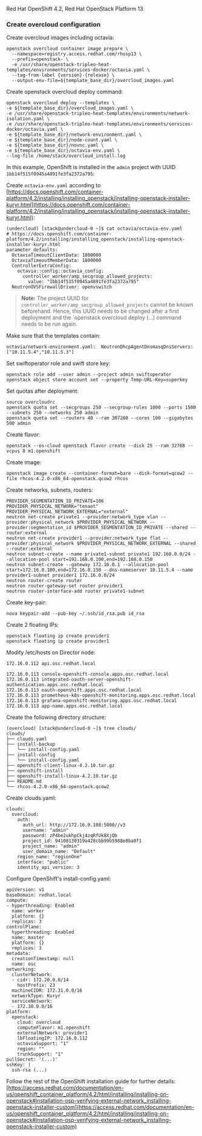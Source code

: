 Red Hat OpenShift 4.2, Red Hat OpenStack Platform 13

### Create overcloud configuration ###

Create overcloud images including octavia:
~~~
openstack overcloud container image prepare \
  --namespace=registry.access.redhat.com/rhosp13 \
  --prefix=openstack- \
  -e /usr/share/openstack-tripleo-heat-templates/environments/services-docker/octavia.yaml \
  --tag-from-label {version}-{release} \
  --output-env-file=${template_base_dir}/overcloud_images.yaml
~~~

Create openstack overcloud deploy command:
~~~
openstack overcloud deploy --templates \
-e ${template_base_dir}/overcloud_images.yaml \
-e /usr/share/openstack-tripleo-heat-templates/environments/network-isolation.yaml \
-e /usr/share/openstack-tripleo-heat-templates/environments/services-docker/octavia.yaml \
-e ${template_base_dir}/network-environment.yaml \
-e ${template_base_dir}/node-count.yaml \
-e ${template_base_dir}/novnc.yaml \
-e ${template_base_dir}/octavia-env.yaml \
--log-file /home/stack/overcloud_install.log
~~~

In this example, OpenShift is installed in the `admin` project with UUID `1bb14f515f0945a4891fe3fa2372a795`:

Create `octavia-env.yaml` according to [https://docs.openshift.com/container-platform/4.2/installing/installing_openstack/installing-openstack-installer-kuryr.html](https://docs.openshift.com/container-platform/4.2/installing/installing_openstack/installing-openstack-installer-kuryr.html):
~~~
(undercloud) [stack@undercloud-0 ~]$ cat octavia/octavia-env.yaml 
# https://docs.openshift.com/container-platform/4.2/installing/installing_openstack/installing-openstack-installer-kuryr.html
parameter_defaults:
  OctaviaTimeoutClientData: 1800000
  OctaviaTimeoutMemberData: 1800000
  ControllerExtraConfig:
    octavia::config::octavia_config:
      controller_worker/amp_secgroup_allowed_projects:
        value: "1bb14f515f0945a4891fe3fa2372a795"
  NeutronOVSFirewallDriver: openvswitch
~~~
> **Note:** The project UUID for `controller_worker/amp_secgroup_allowed_projects` cannot be known beforehand. 
> Hence, this UUID needs to be changed after a first deployment and the `openstack overcloud deploy (...) command needs to be run again.

Make sure that the templates contain:
~~~
octavia/network-environment.yaml:  NeutronDhcpAgentDnsmasqDnsServers: ["10.11.5.4","10.11.5.3"]
~~~

Set swiftoperator role and swift store key:
~~~
openstack role add --user admin --project admin swiftoperator
openstack object store account set --property Temp-URL-Key=superkey
~~~

Set quotas after deployment:
~~~
source overcloudrc
openstack quota set --secgroups 250 --secgroup-rules 1000 --ports 1500 --subnets 250 --networks 250 admin
openstack quota set --routers 40 --ram 307200 --cores 100 --gigabytes 500 admin
~~~

Create flavor:
~~~
openstack --os-cloud openstack flavor create --disk 25 --ram 32768 --vcpus 8 m1.openshift
~~~

Create image:
~~~
openstack image create --container-format=bare --disk-format=qcow2 --file rhcos-4.2.0-x86_64-openstack.qcow2 rhcos
~~~

Create networks, subnets, routers:
~~~
PROVIDER_SEGMENTATION_ID_PRIVATE=106
PROVIDER_PHYSICAL_NETWORK="tenant"
PROVIDER_PHYSICAL_NETWORK_EXTERNAL="external"
neutron net-create private1 --provider:network_type vlan --provider:physical_network $PROVIDER_PHYSICAL_NETWORK --provider:segmentation_id $PROVIDER_SEGMENTATION_ID_PRIVATE --shared --router:external
neutron net-create provider1 --provider:network_type flat --provider:physical_network $PROVIDER_PHYSICAL_NETWORK_EXTERNAL --shared --router:external
neutron subnet-create --name private1-subnet private1 192.168.0.0/24 --allocation-pool start=192.168.0.100,end=192.168.0.150
neutron subnet-create --gateway 172.16.0.1 --allocation-pool start=172.16.0.100,end=172.16.0.150 --dns-nameserver 10.11.5.4 --name provider1-subnet provider1 172.16.0.0/24
neutron router-create router
neutron router-gateway-set router provider1
neutron router-interface-add router private1-subnet
~~~

Create key-pair:
~~~
nova keypair-add --pub-key ~/.ssh/id_rsa.pub id_rsa
~~~

Create 2 floating IPs:
~~~
openstack floating ip create provider1
openstack floating ip create provider1
~~~

Modify /etc/hosts on Director node:
~~~
172.16.0.112 api.osc.redhat.local

172.16.0.113 console-openshift-console.apps.osc.redhat.local
172.16.0.113 integrated-oauth-server-openshift-authentication.apps.osc.redhat.local
172.16.0.113 oauth-openshift.apps.osc.redhat.local
172.16.0.113 prometheus-k8s-openshift-monitoring.apps.osc.redhat.local
172.16.0.113 grafana-openshift-monitoring.apps.osc.redhat.local
172.16.0.113 app-name.apps.osc.redhat.local
~~~

Create the following directory structure:
~~~
(overcloud) [stack@undercloud-0 ~]$ tree clouds/
clouds/
├── clouds.yaml
├── install-backup
│   └── install-config.yaml
├── install-config
│   └── install-config.yaml
├── openshift-client-linux-4.2.10.tar.gz
├── openshift-install
├── openshift-install-linux-4.2.10.tar.gz
├── README.md
└── rhcos-4.2.0-x86_64-openstack.qcow2
~~~

Create clouds.yaml:
~~~
clouds:
  overcloud:
    auth:
      auth_url: http://172.16.0.108:5000//v3
      username: "admin"
      password: zP4be2ukhpCkj4zqRfUk8XjQb
      project_id: 94108130319a428cbb99b5988e8ba0f1
      project_name: "admin"
      user_domain_name: "Default"
    region_name: "regionOne"
    interface: "public"
    identity_api_version: 3
~~~

Configure OpenShift's install-config.yaml:
~~~
apiVersion: v1
baseDomain: redhat.local
compute:
- hyperthreading: Enabled
  name: worker
  platform: {}
  replicas: 3
controlPlane:
  hyperthreading: Enabled
  name: master
  platform: {}
  replicas: 3
metadata:
  creationTimestamp: null
  name: osc
networking:
  clusterNetwork:
  - cidr: 172.20.0.0/14
    hostPrefix: 23
  machineCIDR: 172.31.0.0/16
  networkType: Kuryr
  serviceNetwork:
  - 172.30.0.0/16
platform:
  openstack:
    cloud: overcloud
    computeFlavor: m1.openshift
    externalNetwork: provider1
    lbFloatingIP: 172.16.0.112
    octaviaSupport: "1"
    region: ""
    trunkSupport: "1"
pullSecret: '(...)'
sshKey: |
  ssh-rsa (...)
~~~
  
Follow the rest of the OpenShift installation guide for further details:
[https://access.redhat.com/documentation/en-us/openshift_container_platform/4.2/html/installing/installing-on-openstack#installation-osp-verifying-external-network_installing-openstack-installer-custom](https://access.redhat.com/documentation/en-us/openshift_container_platform/4.2/html/installing/installing-on-openstack#installation-osp-verifying-external-network_installing-openstack-installer-custom)

